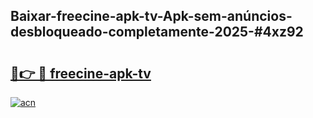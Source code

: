 ## Baixar-freecine-apk-tv-Apk-sem-anúncios-desbloqueado-completamente-2025-#4xz92

# <h2><a href="https://ainizakaria.my?title=freecine-apk-tv&ref=20M">🔗👉 🔴 freecine-apk-tv</a></h2>

[![acn](https://github.com/user-attachments/assets/0f9c940e-d8b0-45ae-aac7-cd30a18b3e1c)](https://ainizakaria.my?title=freecine-apk-tv&ref=20M)

